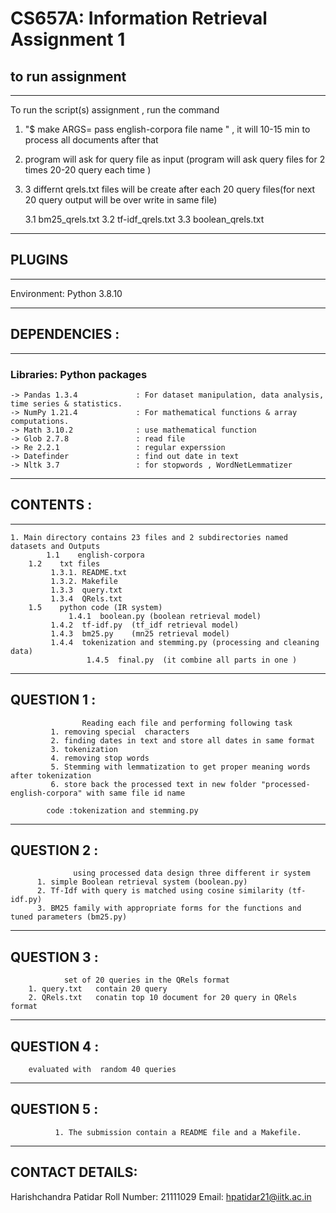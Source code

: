 #  CS657A: Information Retrieval Assignment 1


## to run assignment
------------------------

To run the script(s) assignment , run the command
1.   "$ make ARGS= pass english-corpora file name "  ,  it will 10-15 min to process all documents after that
2.   program will ask for query file as input (program will ask query files for 2 times 20-20 query each time )
3.   3 differnt qrels.txt files will be create after each 20 query files(for next 20 query output will be over write in same file)

        3.1  bm25_qrels.txt
        3.2  tf-idf_qrels.txt
        3.3  boolean_qrels.txt
  


----------
## PLUGINS
----------

Environment: Python 3.8.10  
   
---------------
## DEPENDENCIES :
---------------

### Libraries: Python packages  
     

    -> Pandas 1.3.4             : For dataset manipulation, data analysis, time series & statistics.
    -> NumPy 1.21.4             : For mathematical functions & array computations.
    -> Math 3.10.2              : use mathematical function
    -> Glob 2.7.8               : read file 
    -> Re 2.2.1                 : regular experssion 
    -> Datefinder               : find out date in text
    -> Nltk 3.7                 : for stopwords , WordNetLemmatizer

-----------
## CONTENTS :
-----------
   
	1. Main directory contains 23 files and 2 subdirectories named datasets and Outputs
	        1.1    english-corpora 
		1.2    txt files 
			 1.3.1. README.txt
			 1.3.2. Makefile
			 1.3.3  query.txt
			 1.3.4  QRels.txt
		1.5    python code (IR system)
		         1.4.1  boolean.py (boolean retrieval model)
			 1.4.2  tf-idf.py  (tf_idf retrieval model)
			 1.4.3  bm25.py    (mn25 retrieval model)
			 1.4.4  tokenization and stemming.py (processing and cleaning data)
	                 1.4.5  final.py  (it combine all parts in one )


------------
QUESTION 1 : 
------------
                    
                    Reading each file and performing following task
		     1. removing special  characters
		     2. finding dates in text and store all dates in same format
		     3. tokenization
		     4. removing stop words 
		     5. Stemming with lemmatization to get proper meaning words after tokenization 
		     6. store back the processed text in new folder "processed-english-corpora" with same file id name
		   
		    code :tokenization and stemming.py

-----------
QUESTION 2 :
-----------
                  using processed data design three different ir system 
		  1. simple Boolean retrieval system (boolean.py)
		  2. Tf-Idf with query is matched using cosine similarity (tf-idf.py)
		  3. BM25 family with appropriate forms for the functions and tuned parameters (bm25.py)
		 

-----------
QUESTION 3 :
----------- 
                set of 20 queries in the QRels format
		1. query.txt   contain 20 query 
		2. QRels.txt   conatin top 10 document for 20 query in QRels format



-----------
QUESTION 4 :
----------- 
		evaluated with  random 40 queries
		
		

-----------
QUESTION 5 :
-----------
              1. The submission contain a README file and a Makefile.
	      




----------------
CONTACT DETAILS:
----------------

Harishchandra Patidar 
Roll Number: 21111029
Email: hpatidar21@iitk.ac.in
